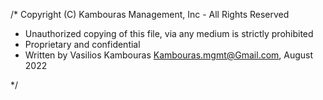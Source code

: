 /* Copyright (C) Kambouras Management, Inc - All Rights Reserved
 * Unauthorized copying of this file, via any medium is strictly prohibited
 * Proprietary and confidential
 * Written by Vasilios Kambouras <Kambouras.mgmt@Gmail.com>, August 2022
 
 */
